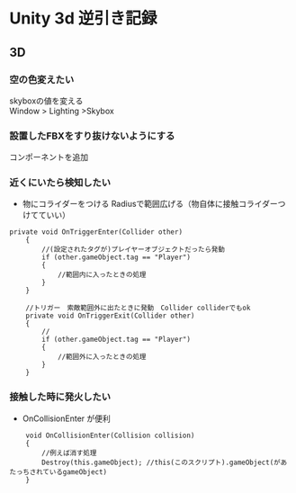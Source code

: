 # Unity 3d 逆引き記録
## 3D

### 空の色変えたい
skyboxの値を変える  
Window > Lighting >Skybox  

### 設置したFBXをすり抜けないようにする
コンポーネントを追加

### 近くにいたら検知したい
+ 物にコライダーをつける
Radiusで範囲広げる（物自体に接触コライダーつけてていい）

~~~
private void OnTriggerEnter(Collider other)
    {
        //(設定されたタグが)プレイヤーオブジェクトだったら発動
        if (other.gameObject.tag == "Player")
        {
            //範囲内に入ったときの処理
        }
    }

    //トリガー　索敵範囲外に出たときに発動　Collider colliderでもok
    private void OnTriggerExit(Collider other)
    {
        //
        if (other.gameObject.tag == "Player")
        {
            //範囲外に入ったときの処理
        }
    }
~~~

### 接触した時に発火したい
+ OnCollisionEnter が便利
~~~
    void OnCollisionEnter(Collision collision)
    {
        //例えば消す処理
        Destroy(this.gameObject); //this(このスクリプト).gameObject(があたっちされているgameObject)
    }
~~~
